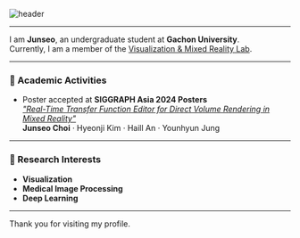 ![header](https://capsule-render.vercel.app/api?type=cylinder&color=gradient&height=100&section=header&text=👋Welcome%20Junseo%20Github👋&fontSize=50&animation=fadeIn)

---
I am **Junseo**, an undergraduate student at **Gachon University**.  
Currently, I am a member of the [Visualization & Mixed Reality Lab](https://github.com/Gachon-VisualizationandMixedRealityLab).

---

### 📑 Academic Activities
- Poster accepted at **SIGGRAPH Asia 2024 Posters**  
  *["Real-Time Transfer Function Editor for Direct Volume Rendering in Mixed Reality"](https://dl.acm.org/doi/full/10.1145/3681756.3697953)*  
  **Junseo Choi** · Hyeonji Kim · Haill An · Younhyun Jung  
---

### 🔬 Research Interests
- **Visualization**  
- **Medical Image Processing**  
- **Deep Learning**

---

Thank you for visiting my profile.
